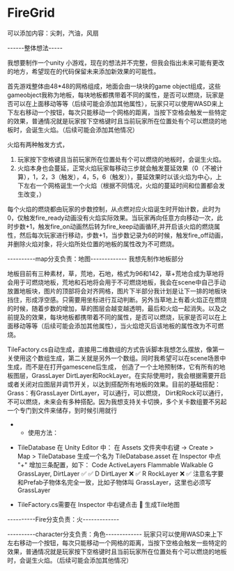 # FireGrid

可以添加内容：尖刺，汽油，风扇

------整体想法-----

我想要制作一个unity 小游戏，现在的想法并不完整，但我会指出未来可能有更改的地方，希望现在的代码保留未来添加新效果的可能性。

首先游戏整体由48*48的网格组成，地面会由一块块的game object组成，这些gameobject我称为地板，每块地板都携带着不同的属性，是否可以燃烧，玩家是否可以在上面移动等等（后续可能会添加其他属性），玩家只可以使用WASD来上下左右移动一个按钮，每次只能移动一个网格的距离，当按下空格会触发一些特定的效果，普通情况就是玩家按下空格键时且当前玩家所在位置处有个可以燃烧的地板时，会诞生火焰。（后续可能会添加其他情况）

火焰有两种触发方式，
1. 玩家按下空格键且当前玩家所在位置处有个可以燃烧的地板时，会诞生火焰。
2. 火焰本身也会蔓延，正常火焰玩家每移动三步就会触发蔓延效果（0（不被计算），1，2，3（触发），4，5，6（触发）），蔓延效果时以该火焰为中心，上下左右一个网格诞生一个火焰（根据不同情况，火焰的蔓延时间和位置都会发生改变，）

每个火焰的燃烧都由玩家的步数控制，从点燃对应火焰诞生时开始计数，此时为0，仅触发fire_ready动画没有火焰实际效果。当玩家再向任意方向移动一次，此时步数+1，触发fire_on动画然后转为fire_keep动画循环,并开启该火焰的燃烧属性，然后每次玩家进行移动，步数+1，当步数记录为6的时候，触发fire_off动画，并删除火焰对象，将火焰所处位置的地板的属性改为不可燃烧。

----------map分支负责：地图-------------
我想先制作地板部分

地板目前有三种素材，草，荒地，石地，格式为96和142，草+荒地合成为草地将会用于可燃烧地板，荒地和石地将会用于不可燃烧地板，我会在scene中自己手动放置地板块，图片的顶部将会对齐网格，图片下半部分我计划是让下一排的地板块挡住，形成浮空感。只需要用坐标进行互动判断。另外当草地上有着火焰正在燃烧的时候，随着步数的增加，草的图层会越变越透明，最后和火焰一起消失。以及之前提及的效果，每块地板都携带着不同的属性，是否可以燃烧，玩家是否可以在上面移动等等（后续可能会添加其他属性），当火焰熄灭后该地板的属性改为不可燃烧。

TileFactory.cs自动生成，直接用二维数组的方式告诉脚本我想怎么摆放，像第一关使用这个数组生成，第二关就是另外一个数组。同时我希望可以在scene场景中生成，而不是在打开gamescene后生成，
创造了一个土地预制体，它有所有的地板图层，GrassLayer  DirtLayer和RockLayer。在实际使用时，我会根据需要开启或者关闭对应图层并调节开关，以达到搭配所有地板的效果。目前的基础搭配：Grass：有GrassLayer  DirtLayer，可以通行，可以燃烧， Dirt和Rock可以通行，不可以燃烧，未来会有多种搭配。因为我想支持关卡切换，多个关卡数组要不另起一个专门到文件来储存，到时候引用就行

- - 使用方法：
- TileDatabase
在 Unity Editor 中：
在 Assets 文件夹中右键 → Create > Map > TileDatabase
生成一个名为 TileDatabase.asset
在 Inspector 中点 "+" 增加三条配置，如下：
Code	ActiveLayers	    Flammable	Walkable
G	    GrassLayer, DirtLayer	✅	    ✅
D	    DirtLayer	            ❌	    ✅
R	    RockLayer	            ❌	    ✅
注意名字要和Prefab子物体名完全一致，比如子物体叫 GrassLayer，这里也必须写 GrassLayer

- TileFactory.cs需要在 Inspector 中右键点击 🔧 生成Tile地图

----------Fire分支负责：火-------------


----------character分支负责：角色-------------
玩家只可以使用WASD来上下左右移动一个按钮，每次只能移动一个网格的距离，当按下空格会触发一些特定的效果，普通情况就是玩家按下空格键时且当前玩家所在位置处有个可以燃烧的地板时，会诞生火焰。（后续可能会添加其他情况）